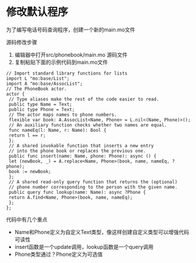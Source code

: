 # 修改默认程序



为了编写电话号码查询程序，创建一个新的main.mo文件

源码修改步骤

1. 编辑器中打开src/phonebook/main.mo 源码文件
2. 复制粘贴下面的示例代码到main.mo文件

```text
// Import standard library functions for lists
import L "mo:base/List";
import A "mo:base/AssocList";
// The PhoneBook actor.
actor {
 // Type aliases make the rest of the code easier to read.
 public type Name = Text;
 public type Phone = Text;
 // The actor maps names to phone numbers.
 flexible var book: A.AssocList<Name, Phone> = L.nil<(Name, Phone)>();
 // An auxiliary function checks whether two names are equal.
 func nameEq(l: Name, r: Name): Bool {
 return l == r;
 };
 // A shared invokable function that inserts a new entry
 // into the phone book or replaces the previous one.
 public func insert(name: Name, phone: Phone): async () {
 let (newBook, _) = A.replace<Name, Phone>(book, name, nameEq, ?phone);
 book := newBook;
 };
 // A shared read-only query function that returns the (optional)
 // phone number corresponding to the person with the given name.
 public query func lookup(name: Name): async ?Phone {
 return A.find<Name, Phone>(book, name, nameEq);
 };
};
```

代码中有几个重点

* Name和Phone定义为自定义Text类型，像这样创建自定义类型可以增强代码可读性
* insert函数是一个update调用，lookup函数是一个query调用
* Phone类型通过？Phone定义为可选值

